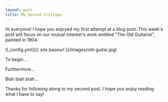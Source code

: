 ```yaml
---
layout: post
title: My Second Critique.
---
```


Hi everyone! I hope you enjoyed my first attempt at a blog post. This week's post will focus on our mutual interest's work entitled "The Old Guitarist", painted in 1904. 

![_config.yml]({{ site.baseurl }}/images/old-guitar.jpg)

To begin...

Furthermore...

Blah blah blah...

Thanks for following along to my second post. I hope you enjoy reading what I have to say!